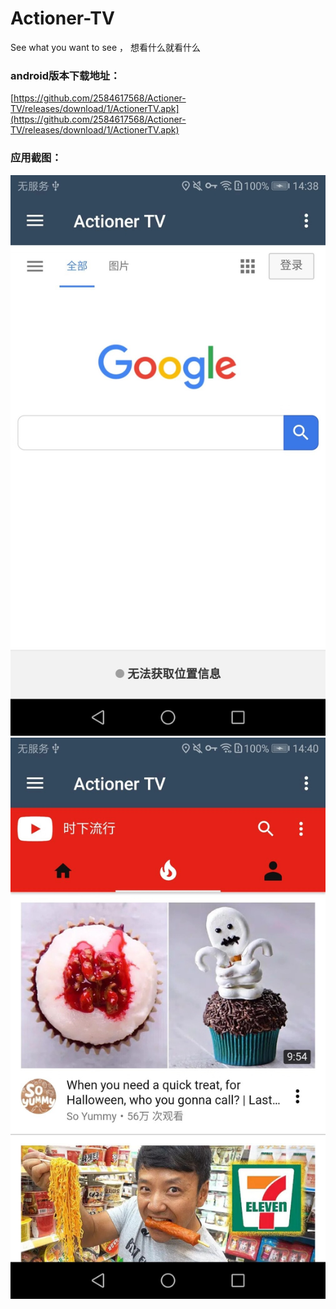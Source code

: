 # Actioner-TV
See what you want to see  ，    想看什么就看什么 
### android版本下载地址：
[https://github.com/2584617568/Actioner-TV/releases/download/1/ActionerTV.apk](https://github.com/2584617568/Actioner-TV/releases/download/1/ActionerTV.apk)

### 应用截图：
![截图](https://github.com/2584617568/Actioner-TV/blob/master/156574672654520426.jpg)
![截图](https://github.com/2584617568/Actioner-TV/blob/master/302401699487063037.jpg)


